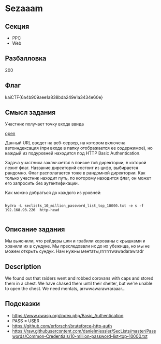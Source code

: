 # Sezaaam

## Секция
- PPC
- Web

## Разбалловка
200

## Флаг
kaiCTF{6a4b909aee1a838bda249e1a3434e60e}

## Смысл задания
Участник получает точку входа ввида 

[open](http://10.116.1.151:10030)

Данный URL введет на веб-сервер, на котором включена автоиндексация (при входе в папку отображается ее содержимое), но каждый из подуровней находится под HTTP Basic Authentication.

Задача участника заключается в поиске той директории, в которой лежит флаг. Название директорий состоит из цифр, выбирается рандомно. Флаг располагается тоже в рандомной директории. Как только участник находит путь, по которому находится флаг, он может его запросить без аутентификации.
 
 
 Как можно добраться до каждого из уровней:
 
  <code bash>
hydra -L seclists_10_million_password_list_top_10000.txt -e s -f 192.168.93.226  http-head
 </code>

## Описание задания
Мы выяснили, что рейдеры шли и грабили корованы с крышками и хранили их в сундуке. Мы преследовали их до их убежища, но мы не можем открыть сундук. Нам нужны ментаты,rrrrrrrwawadarawradr

## Description
We found out that raiders went and robbed corovans with caps and stored them in a chest. We have chased them until their shelter, but we're unable to open the chest. We need mentats, arrwwawarawraraaar...

## Подсказки
- https://www.owasp.org/index.php/Basic_Authentication
- PASS = USER
- https://github.com/erforschr/bruteforce-http-auth
- https://raw.githubusercontent.com/danielmiessler/SecLists/master/Passwords/Common-Credentials/10-million-password-list-top-10000.txt
